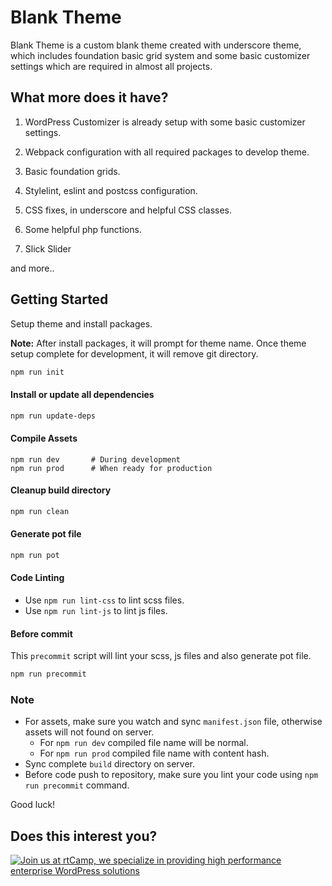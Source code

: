 Blank Theme
===

Blank Theme is a custom blank theme created with underscore theme, which includes foundation basic grid system and some basic customizer settings which are required in almost all projects.

What more does it have?
---------------

1) WordPress Customizer is already setup with some basic customizer settings.

2) Webpack configuration with all required packages to develop theme. 

3) Basic foundation grids.

4) Stylelint, eslint and postcss configuration.

5) CSS fixes, in underscore and helpful CSS classes.

6) Some helpful php functions.

7) Slick Slider

and more..

Getting Started
---------------

Setup theme and install packages.

**Note:** After install packages, it will prompt for theme name. Once theme setup complete for development, it will remove git directory.

```bash
npm run init
```

#### Install or update all dependencies
```bash
npm run update-deps
```

#### Compile Assets
```
npm run dev       # During development
npm run prod      # When ready for production
```

#### Cleanup build directory
```bash
npm run clean
```

#### Generate pot file
```bash
npm run pot
```

#### Code Linting
- Use `npm run lint-css` to lint scss files.
- Use `npm run lint-js` to lint js files.

#### Before commit
This `precommit` script will lint your scss, js files and also generate pot file.

```bash
npm run precommit
```

### Note
- For assets, make sure you watch and sync `manifest.json` file, otherwise assets will not found on server.
  - For `npm run dev` compiled file name will be normal.
  - For `npm run prod` compiled file name with content hash.
- Sync complete `build` directory on server. 
- Before code push to repository, make sure you lint your code using `npm run precommit` command.

Good luck!

Does this interest you?
---------------
<a href="https://rtcamp.com/"><img src="https://rtcamp.com/wp-content/uploads/2019/04/github-banner@2x.png" alt="Join us at rtCamp, we specialize in providing high performance enterprise WordPress solutions"></a>
